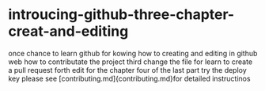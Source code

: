 # introucing-github-three-chapter-creat-and-editing
once chance to learn github for kowing how to creating and editing in github web
how to contributate the project
third change the file for learn to create a pull request
forth edit for the chapter four of the last part
try the deploy key
please see [contributing.md]{contributing.md}for detailed instructinos
